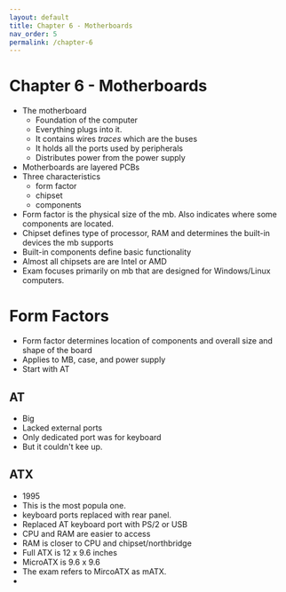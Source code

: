 ```yaml
---
layout: default
title: Chapter 6 - Motherboards
nav_order: 5
permalink: /chapter-6
---
```


Chapter 6 - Motherboards
========================

* The motherboard
    * Foundation of the computer
    * Everything plugs into it.
    * It contains wires *traces* which are the buses
    * It holds all the ports used by peripherals
    * Distributes power from the power supply
* Motherboards are layered PCBs
* Three characteristics
    * form factor
    * chipset
    * components
* Form factor is the physical size of the mb. Also indicates where some components are located.
* Chipset defines type of processor, RAM and determines the built-in devices the mb supports
* Built-in components define basic functionality
* Almost all chipsets are are Intel or AMD
* Exam focuses primarily on mb that are designed for Windows/Linux computers.

# Form Factors

* Form factor determines location of components and overall size and shape of the board
* Applies to MB, case, and power supply
* Start with AT

## AT

* Big
* Lacked external ports
* Only dedicated port was for keyboard
* But it couldn't kee up.

## ATX

* 1995
* This is the most popula one.
* keyboard ports replaced with rear panel.
* Replaced AT keyboard port with PS/2 or USB
* CPU and RAM are easier to access
* RAM is closer to CPU and chipset/northbridge
* Full ATX is 12 x 9.6 inches
* MicroATX is 9.6 x 9.6
* The exam refers to MircoATX as mATX.
*
